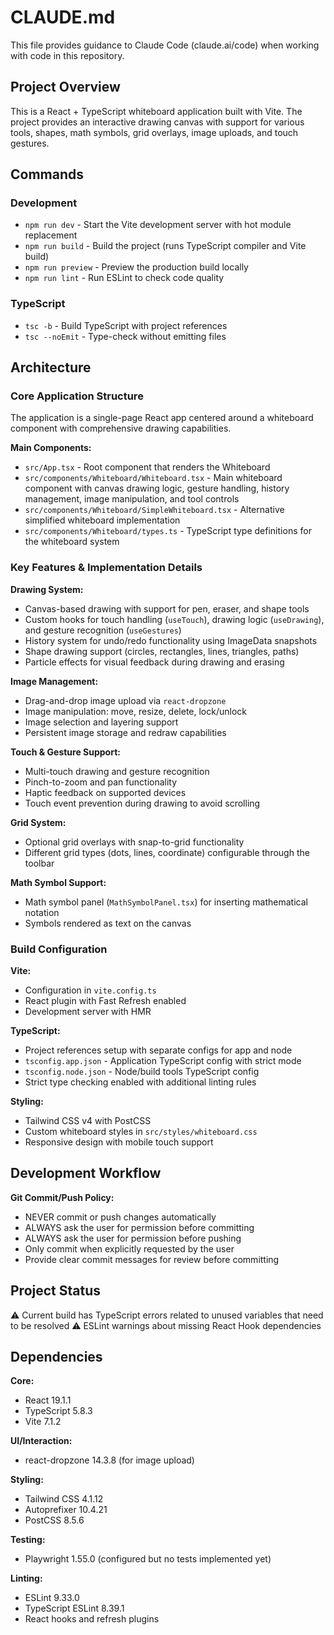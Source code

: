 # CLAUDE.md

This file provides guidance to Claude Code (claude.ai/code) when working with code in this repository.

## Project Overview

This is a React + TypeScript whiteboard application built with Vite. The project provides an interactive drawing canvas with support for various tools, shapes, math symbols, grid overlays, image uploads, and touch gestures.

## Commands

### Development
- `npm run dev` - Start the Vite development server with hot module replacement
- `npm run build` - Build the project (runs TypeScript compiler and Vite build)
- `npm run preview` - Preview the production build locally
- `npm run lint` - Run ESLint to check code quality

### TypeScript
- `tsc -b` - Build TypeScript with project references
- `tsc --noEmit` - Type-check without emitting files

## Architecture

### Core Application Structure
The application is a single-page React app centered around a whiteboard component with comprehensive drawing capabilities.

**Main Components:**
- `src/App.tsx` - Root component that renders the Whiteboard
- `src/components/Whiteboard/Whiteboard.tsx` - Main whiteboard component with canvas drawing logic, gesture handling, history management, image manipulation, and tool controls
- `src/components/Whiteboard/SimpleWhiteboard.tsx` - Alternative simplified whiteboard implementation
- `src/components/Whiteboard/types.ts` - TypeScript type definitions for the whiteboard system

### Key Features & Implementation Details

**Drawing System:**
- Canvas-based drawing with support for pen, eraser, and shape tools
- Custom hooks for touch handling (`useTouch`), drawing logic (`useDrawing`), and gesture recognition (`useGestures`)
- History system for undo/redo functionality using ImageData snapshots
- Shape drawing support (circles, rectangles, lines, triangles, paths)
- Particle effects for visual feedback during drawing and erasing

**Image Management:**
- Drag-and-drop image upload via `react-dropzone`
- Image manipulation: move, resize, delete, lock/unlock
- Image selection and layering support
- Persistent image storage and redraw capabilities

**Touch & Gesture Support:**
- Multi-touch drawing and gesture recognition
- Pinch-to-zoom and pan functionality
- Haptic feedback on supported devices
- Touch event prevention during drawing to avoid scrolling

**Grid System:**
- Optional grid overlays with snap-to-grid functionality
- Different grid types (dots, lines, coordinate) configurable through the toolbar

**Math Symbol Support:**
- Math symbol panel (`MathSymbolPanel.tsx`) for inserting mathematical notation
- Symbols rendered as text on the canvas

### Build Configuration

**Vite:**
- Configuration in `vite.config.ts`
- React plugin with Fast Refresh enabled
- Development server with HMR

**TypeScript:**
- Project references setup with separate configs for app and node
- `tsconfig.app.json` - Application TypeScript config with strict mode
- `tsconfig.node.json` - Node/build tools TypeScript config
- Strict type checking enabled with additional linting rules

**Styling:**
- Tailwind CSS v4 with PostCSS
- Custom whiteboard styles in `src/styles/whiteboard.css`
- Responsive design with mobile touch support

## Development Workflow

**Git Commit/Push Policy:**
- NEVER commit or push changes automatically
- ALWAYS ask the user for permission before committing
- ALWAYS ask the user for permission before pushing
- Only commit when explicitly requested by the user
- Provide clear commit messages for review before committing

## Project Status

⚠️ Current build has TypeScript errors related to unused variables that need to be resolved
⚠️ ESLint warnings about missing React Hook dependencies

## Dependencies

**Core:**
- React 19.1.1
- TypeScript 5.8.3
- Vite 7.1.2

**UI/Interaction:**
- react-dropzone 14.3.8 (for image upload)

**Styling:**
- Tailwind CSS 4.1.12
- Autoprefixer 10.4.21
- PostCSS 8.5.6

**Testing:**
- Playwright 1.55.0 (configured but no tests implemented yet)

**Linting:**
- ESLint 9.33.0
- TypeScript ESLint 8.39.1
- React hooks and refresh plugins